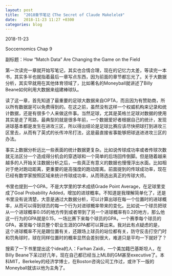 ```yaml
---
layout: post
title:  "2018章节笔记《The Secret of Claude Makelele》"
date:   2018-11-23 11:27 +0300
categories: blog
---
```


2018-11-23

Soccernomics Chap 9

副标题：How “Match Data” Are Changing the Game on the Field

第一次读完一章就开始写笔记，其实也合情合理，现在的记忆力太差，等读完一本书，其实多半也就指着最后一章写点东西，因为前面的章节都忘光了。关于大数据分析，其实早就用在其他体育领域了，比如著名的Moneyball就讲述了Billy Beane如何利用大数据来组建棒球队。

读了这一章，首先知道了最重要的足球大数据来自OPTA，而且因为有赞助商，所以所有数据是可以免费得到的。在这之前，虽然没有这样一个权威机构来记录和统计数据，还是有很多个人来做这件事。当然足球，尤其是英格兰足球对数据的使用其实是走了弯路，最典型的就是很多年前，一个数据爱好者根据自己的统计，发现进球基本都是发生在进攻三区，所以得出结论是足球比赛应该尽快把球打到进攻三区里去，从而有了英式的长传冲吊打法，这是最直接省事能够把球送进进攻三区的办法。

事实上数据分析远比一些表面的统计数据更复杂。比如说传球成功率或者传球次数就无法区分一个造成得分机会的穿透球和一个简单的后场回传倒脚。但是随着越来越多的人开始关注数据分析之后，一些真正有意义的数据也慢慢浮出水面。比如相对于绝对跑动距离，更重要的是高强度的跑动距离。前面提到的传球成功率，现在已经有数学家按照区域来统计传球成功率，从而筛选出真正的传球大师。

书里也提到一个GPA，不是大学里的学术成绩Grade Point Average，在足球里变成了Goal Probability Added，增加的进球概率。不知道是我理解简单化了，还是书里没有说清楚，大意是通过大数据分析，可以计算出球在每一个位置时的进球概率，从而可以得到球员的每一个行为对进球概率带来的变化。比如说一个球员把球从一个进球概率0.05的地方传到或者带到了另一个进球概率有0.2的地方，那么他这一行为的GPA就是0.15，一场比赛下来每个球员的GPA，一个赛季每个球员的GPA，甚至每个球员整个职业生涯的GPA都可以算出来。我对此有点疑虑的是，这个进球概率不光是跟位置有关，还跟场上球员的站位都有关，防守反击打空门时和罚角球时，球在同样位置时的概率显然会差别很大，难道只是平均一下就好了？

搜索了一下书里提出这个idea的人：Farhan Zaidi，一个美加籍巴基斯坦人，在Billy Beane下呆过好几年，现在自己都已经当上MLB的GM甚至executive了。本科MIT，Berkeley的经济学博士，在Boston咨询公司工作过，或许下一版的Moneyball就该以他为主角了。




<!--end-->
